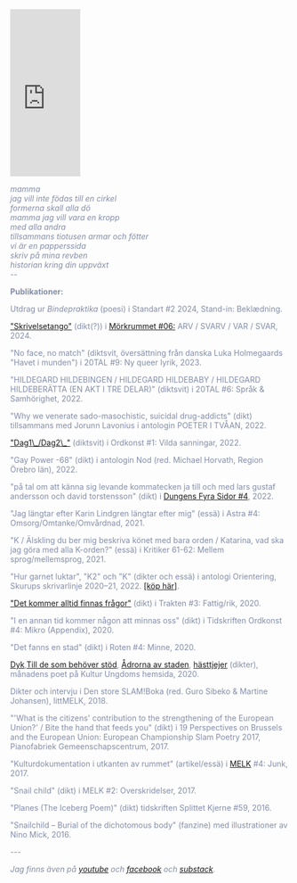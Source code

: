 

<iframe width="25%" height="300" scrolling="no" frameborder="no" allow="autoplay" src="https://w.soundcloud.com/player/?url=https%3A//api.soundcloud.com/users/246800466&color=%23ff5500&auto_play=false&hide_related=false&show_comments=true&show_user=true&show_reposts=false&show_teaser=true&visual=true" class= "right"></iframe>

<span style="color: rgb(131, 141, 168)">

<i>mamma<br>
jag vill inte födas till en cirkel<br>
formerna skall alla dö<br>
mamma jag vill vara en kropp<br>
med alla andra<br>
tillsammans tiotusen armar och fötter<br>
vi är en papperssida<br>
skriv på mina revben<br>
historian kring din uppväxt<br>
    --<br></i>
</span>

<p>
    <b>Publikationer:</b>
</p>
<p>
    Utdrag ur <i>Bindepraktika</i> (poesi) i Standart #2 2024, Stand-in: Beklædning.
<p>
    <a href="https://morkrummet.biskopsarno.se/nummer/01/skrivelsetango/">"Skrivelsetango"</a> (dikt(?)) i <a href="https://morkrummet.biskopsarno.se/nummer/06/arv-svarv-var-svar-2/">Mörkrummet #06:</a> ARV / SVARV / VAR / SVAR, 2024.
</p>
<p>
   "No face, no match" (diktsvit, översättning från danska Luka Holmegaards "Havet i munden") i 20TAL #9: Ny queer lyrik, 2023.
</p>
<p>
   "HILDEGARD HILDEBINGEN / HILDEGARD HILDEBABY / HILDEGARD HILDEBERÄTTA (EN AKT I TRE DELAR)" (diktsvit) i 20TAL #6: Språk & Samhörighet, 2022. 
</p>
<p>
    "Why we venerate sado-masochistic, suicidal drug-addicts" (dikt) tillsammans med Jorunn Lavonius i antologin POETER I TVÅAN, 2022.
</p>
<p>
    <a href="https://reneegyllensvaan.github.io/frej-haar/Bodea.Brochure.pdf">"Dag1\_/Dag2\_"</a> (diktsvit) i Ordkonst #1: Vilda sanningar, 2022.
</p>
<p>
    "Gay Power -68" (dikt) i antologin Nod (red. Michael Horvath, Region Örebro län), 2022.
</p>
<p>
    "på tal om att känna sig levande kommatecken ja till och med lars gustaf andersson och david torstensson" (dikt) i <a href="https://textdungen.com/2022/01/15/dungens-fyra-sidor-4/">Dungens Fyra Sidor #4</a>, 2022.
</p>
<p>
    "Jag längtar efter Karin Lindgren längtar efter mig" (essä) i Astra #4: Omsorg/Omtanke/Omvårdnad, 2021.
</p>
<p>
    "K / Älskling du ber mig beskriva könet med bara orden / Katarina, vad ska jag göra med alla K-orden?" (essä) i Kritiker 61-62: Mellem sprog/mellemsprog, 2021. 
</p>
<p>
    "Hur garnet luktar", "K2" och "K" (dikter och essä) i antologi Orientering, Skurups skrivarlinje 2020–21, 2022. <a href="https://www.bokus.com/bok/9789198396041/orientering-skurups-skrivarlinje-2021/?utm_campaign=boktugg.se&utm_medium=Tradedoubler%20CPC&utm_source=tradedoubler">[köp här]</a>.
</p>
<p>
    <a href="https://trakten.nu/tavling-fattig-rik/det-kommer-alltid-finnas-fragor/">"Det kommer alltid finnas frågor"</a> (dikt) i Trakten #3: Fattig/rik, 2020.
</p>
<p>
    "I en annan tid kommer någon att minnas oss" (dikt) i Tidskriften Ordkonst #4: Mikro (Appendix), 2020.
</p>
<p>
    "Det fanns en stad" (dikt) i Roten #4: Minne, 2020.
</p>
<p>
    <a href="https://www.kulturungdom.se/genre/text/353-poesi-dyk">Dyk</a>,<a href="https://www.kulturungdom.se/genre/text/360-poesi-till-de-som-behover-stod">Till de som behöver stöd</a>, <a href="https://www.kulturungdom.se/genre/text/365-poesi-adrorna-av-staden">Ådrorna av staden</a>, <a href="https://www.kulturungdom.se/genre/text/345-poesi-hasttjejer">hästtjejer</a> (dikter), månadens poet på Kultur Ungdoms hemsida, 2020.
</p>
<p>
    Dikter och intervju i Den store SLAM!Boka (red. Guro Sibeko & Martine Johansen), littMELK, 2018.
</p>
<p>
    "'What is the citizens' contribution to the strengthening of the European Union?' / Bite the hand that feeds you" (dikt) i 19 Perspectives on Brussels and the European Union: European Championship Slam Poetry 2017, Pianofabriek Gemeenschapscentrum, 2017.
</p>
<p> 
    "Kulturdokumentation i utkanten av rummet" (artikel/essä) i <a href="https://www.melkmag.com/tidsskriftet.html">MELK</a> #4: Junk, 2017.
</p>
<p>
    "Snail child" (dikt) i MELK #2: Overskridelser, 2017. 
</p>
<p>
    "Planes (The Iceberg Poem)" (dikt) tidskriften Splittet Kjerne #59, 2016.
</p>
<p>
    "Snailchild – Burial of the dichotomous body" (fanzine) med illustrationer av Nino Mick, 2016.
</p>
<p>
    ---
</p>
<p> 
    <i>Jag finns även på <a href="https://www.youtube.com/channel/UC2s2s3xzblnpZvomksmn-lA">youtube</a> och <a href="https://www.facebook.com/frejhaarpoetry/">facebook</a> och <a href="https://frojdenfrojdenfrojden.substack.com">substack</a>.</i>
</p>
